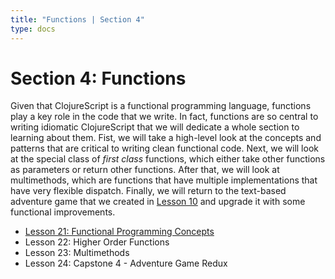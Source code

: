 ```yaml
---
title: "Functions | Section 4"
type: docs
---
```


# Section 4: Functions

Given that ClojureScript is a functional programming language, functions play a key role
in the code that we write. In fact, functions are so central to writing idiomatic ClojureScript
that we will dedicate a whole section to learning about them. Fist, we will take a high-level look
at the concepts and patterns that are critical to writing clean functional code. Next, we will
look at the special class of _first class_ functions, which either take other functions as parameters
or return other functions. After that, we will look at multimethods, which are functions that have
multiple implementations that have very flexible dispatch. Finally, we will return to the text-based
adventure game that we created in [Lesson 10](/section-2/lesson-10-making-choices/) and upgrade it
with some functional improvements.

- [Lesson 21: Functional Programming Concepts](/section-4/lesson-21-functional-programming-concepts/)
- Lesson 22: Higher Order Functions
- Lesson 23: Multimethods
- Lesson 24: Capstone 4 - Adventure Game Redux
